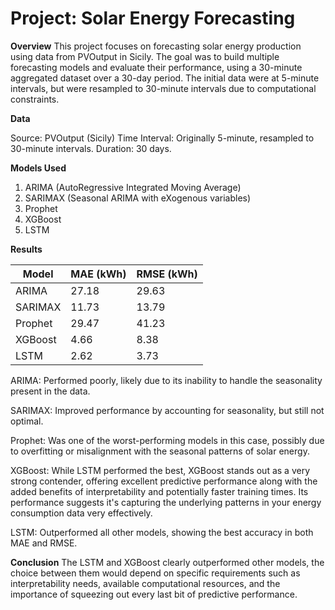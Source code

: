 # Project: Solar Energy Forecasting
**Overview**
This project focuses on forecasting solar energy production using data from PVOutput in Sicily. The goal was to build multiple forecasting models and evaluate their performance, using a 30-minute aggregated dataset over a 30-day period. The initial data were at 5-minute intervals, but were resampled to 30-minute intervals due to computational constraints.

**Data**

Source: PVOutput (Sicily)
Time Interval: Originally 5-minute, resampled to 30-minute intervals.
Duration: 30 days.

**Models Used**

1. ARIMA (AutoRegressive Integrated Moving Average)
2. SARIMAX (Seasonal ARIMA with eXogenous variables)
3. Prophet
4. XGBoost
5. LSTM

**Results**

| Model   | MAE (kWh) | RMSE (kWh) |
|---------|-----------|------------|
| ARIMA   | 27.18     | 29.63      |
| SARIMAX | 11.73     | 13.79      |
| Prophet | 29.47     | 41.23      |
| XGBoost | 4.66      | 8.38       |
| LSTM    | 2.62      | 3.73       |

ARIMA: Performed poorly, likely due to its inability to handle the seasonality present in the data.

SARIMAX: Improved performance by accounting for seasonality, but still not optimal.

Prophet: Was one of the worst-performing models in this case, possibly due to overfitting or misalignment with the seasonal patterns of solar energy.

XGBoost: While LSTM performed the best, XGBoost stands out as a very strong contender, offering excellent predictive performance along with the added benefits of interpretability and potentially faster training times. Its performance suggests it's capturing the underlying patterns in your energy consumption data very effectively.

LSTM: Outperformed all other models, showing the best accuracy in both MAE and RMSE.

**Conclusion**
The LSTM and XGBoost clearly outperformed other models, the choice between them would depend on specific requirements such as interpretability needs, available computational resources, and the importance of squeezing out every last bit of predictive performance.
